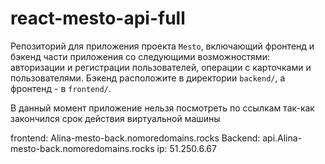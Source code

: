 # react-mesto-api-full
Репозиторий для приложения проекта `Mesto`, включающий фронтенд и бэкенд части приложения со следующими возможностями: авторизации и регистрации пользователей, операции с карточками и пользователями. Бэкенд расположите в директории `backend/`, а фронтенд - в `frontend/`.

В данный момент приложение нельзя посмотреть по ссылкам так-как закончился срок действия виртуальной машины
  
frontend: Alina-mesto-back.nomoredomains.rocks
Backend: api.Alina-mesto-back.nomoredomains.rocks
ip: 51.250.6.67
